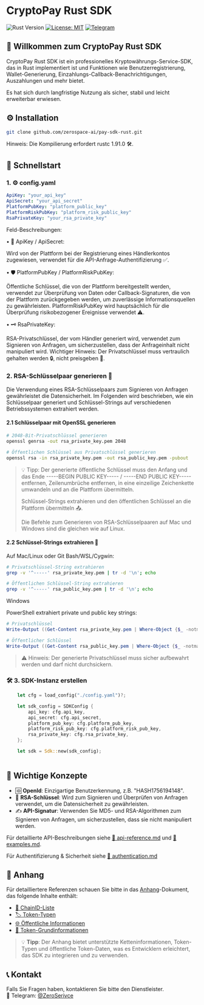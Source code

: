 # CryptoPay Rust SDK

![Rust Version](https://img.shields.io/badge/rust-1.91+-blue.svg)
[![License: MIT](https://img.shields.io/badge/License-MIT-yellow.svg)](https://opensource.org/licenses/MIT)
[![Telegram](https://img.shields.io/badge/chat-Telegram-blue?logo=telegram)](https://t.me/ZeroSerivce)

## 🌟 Willkommen zum CryptoPay Rust SDK

CryptoPay Rust SDK ist ein professionelles Kryptowährungs-Service-SDK, das in Rust implementiert ist und Funktionen wie Benutzerregistrierung, Wallet-Generierung, Einzahlungs-Callback-Benachrichtigungen, Auszahlungen und mehr bietet.

Es hat sich durch langfristige Nutzung als sicher, stabil und leicht erweiterbar erwiesen.

## ⚙️ Installation

```bash
git clone github.com/zerospace-ai/pay-sdk-rust.git
```

Hinweis: Die Kompilierung erfordert rustc 1.91.0 🛠️.
## 🚀 Schnellstart
### 1. ⚙️ config.yaml

```yaml
ApiKey: "your_api_key"
ApiSecret: "your_api_secret"
PlatformPubKey: "platform_public_key"
PlatformRiskPubKey: "platform_risk_public_key"
RsaPrivateKey: "your_rsa_private_key"
```

Feld-Beschreibungen:

• 🔑 ApiKey / ApiSecret:

Wird von der Plattform bei der Registrierung eines Händlerkontos zugewiesen, verwendet für die API-Anfrage-Authentifizierung ✅.

• 🛡️ PlatformPubKey / PlatformRiskPubKey:

Öffentliche Schlüssel, die von der Plattform bereitgestellt werden, verwendet zur Überprüfung von Daten oder Callback-Signaturen, die von der Plattform zurückgegeben werden, um zuverlässige Informationsquellen zu gewährleisten. PlatformRiskPubKey wird hauptsächlich für die Überprüfung risikobezogener Ereignisse verwendet ⚠️.

• 🗝️ RsaPrivateKey:

RSA-Privatschlüssel, der vom Händler generiert wird, verwendet zum Signieren von Anfragen, um sicherzustellen, dass der Anfrageinhalt nicht manipuliert wird. Wichtiger Hinweis: Der Privatschlüssel muss vertraulich gehalten werden 🔒, nicht preisgeben 🚫.

### 2. RSA-Schlüsselpaar generieren 🔐

Die Verwendung eines RSA-Schlüsselpaars zum Signieren von Anfragen gewährleistet die Datensicherheit. Im Folgenden wird beschrieben, wie ein Schlüsselpaar generiert und Schlüssel-Strings auf verschiedenen Betriebssystemen extrahiert werden.

#### 2.1 Schlüsselpaar mit OpenSSL generieren

```bash
# 2048-Bit-Privatschlüssel generieren
openssl genrsa -out rsa_private_key.pem 2048

# Öffentlichen Schlüssel aus Privatschlüssel generieren
openssl rsa -in rsa_private_key.pem -out rsa_public_key.pem -pubout
```

> 💡 Tipp: Der generierte öffentliche Schlüssel muss den Anfang und das Ende -----BEGIN PUBLIC KEY----- / -----END PUBLIC KEY----- entfernen, Zeilenumbrüche entfernen, in eine einzeilige Zeichenkette umwandeln und an die Plattform übermitteln.
> 
> Schlüssel-Strings extrahieren und den öffentlichen Schlüssel an die Plattform übermitteln 📤.
>
>Die Befehle zum Generieren von RSA-Schlüsselpaaren auf Mac und Windows sind die gleichen wie auf Linux.

#### 2.2 Schlüssel-Strings extrahieren 🔑

Auf Mac/Linux oder Git Bash/WSL/Cygwin:

```bash
# Privatschlüssel-String extrahieren
grep -v '^-----' rsa_private_key.pem | tr -d '\n'; echo

# Öffentlichen Schlüssel-String extrahieren
grep -v '^-----' rsa_public_key.pem | tr -d '\n'; echo
```

Windows

PowerShell extrahiert private und public key strings:

```powershell
# Privatschlüssel
Write-Output ((Get-Content rsa_private_key.pem | Where-Object {$_ -notmatch "^-----"}) -join "")

# Öffentlicher Schlüssel
Write-Output ((Get-Content rsa_public_key.pem | Where-Object {$_ -notmatch "^-----"}) -join "")
```

> ⚠️ Hinweis: Der generierte Privatschlüssel muss sicher aufbewahrt werden und darf nicht durchsickern.


### 🛠️ 3. SDK-Instanz erstellen

```rust
    let cfg = load_config("./config.yaml")?;

    let sdk_config = SDKConfig {
        api_key: cfg.api_key,
        api_secret: cfg.api_secret,
        platform_pub_key: cfg.platform_pub_key,
        platform_risk_pub_key: cfg.platform_risk_pub_key,
        rsa_private_key: cfg.rsa_private_key,
    };

    let sdk = Sdk::new(sdk_config);
    
```

## 🔑 Wichtige Konzepte

- 🆔 **OpenId**: Einzigartige Benutzerkennung, z.B. "HASH1756194148".
- 🔐 **RSA-Schlüssel**: Wird zum Signieren und Überprüfen von Anfragen verwendet, um die Datensicherheit zu gewährleisten.
- ✍️ **API-Signatur**: Verwenden Sie MD5- und RSA-Algorithmen zum Signieren von Anfragen, um sicherzustellen, dass sie nicht manipuliert werden.

Für detaillierte API-Beschreibungen siehe [🧩 api-reference.md](./api-reference.md) und [🧩 examples.md](./examples.md).

Für Authentifizierung & Sicherheit siehe [🧩 authentication.md](./authentication.md)

## 📎 Anhang

Für detailliertere Referenzen schauen Sie bitte in das [Anhang](./appendix.md)-Dokument, das folgende Inhalte enthält:

- [🧩 ChainID-Liste](./appendix.md#-chainid-liste)
- [🏷️ Token-Typen](./appendix.md#-token-typ)
- [🌐 Öffentliche Informationen](./appendix.md#-öffentliche-informationen)
- [🔰 Token-Grundinformationen](./appendix.md#-token-grundinformationen)

> 💡 **Tipp**: Der Anhang bietet unterstützte Ketteninformationen, Token-Typen und öffentliche Token-Daten, was es Entwicklern erleichtert, das SDK zu integrieren und zu verwenden.

## 📞 Kontakt

Falls Sie Fragen haben, kontaktieren Sie bitte den Dienstleister.  
💬 Telegram: [@ZeroSerivce](https://t.me/ZeroSerivce)